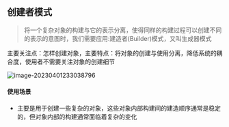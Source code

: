 ## 创建者模式

> 将一个复杂对象的构建与它的表示分离，使得同样的构建过程可以创建不同的表示的意图时，我们需要应用:建造者(Builder)模式，又叫生成器模式

主要关注点：怎样创建对象，主要特点：将对象的创建与使用分离，降低系统的耦合度，使用者不需要关注对象的创建细节

![image-20230401233038796](/Users/guojie/Notes/设计模式/23种设计模式/images/image-20230401233038796.png)

#### 使用场景

* 主要是用于创建一些复杂的对象，这些对象内部构建间的建造顺序通常是稳定的，但对象内部的构建通常面临着复杂的变化
